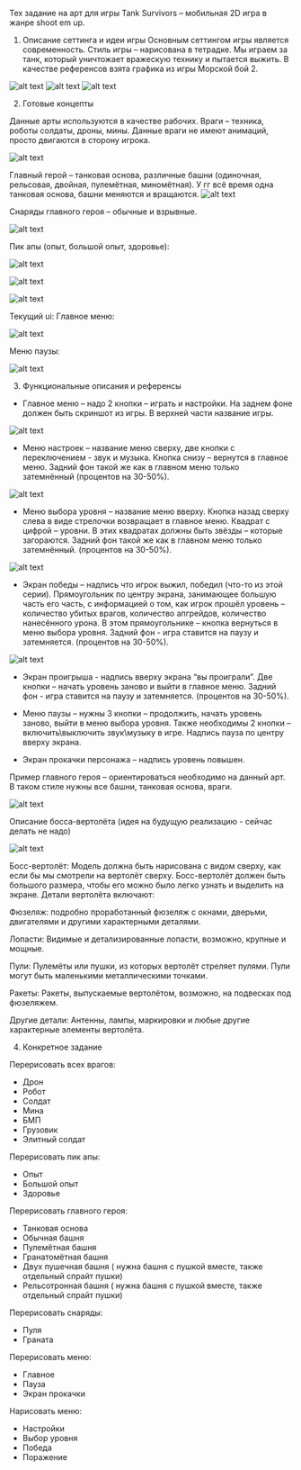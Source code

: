 Тех задание на арт для игры Tank Survivors – мобильная 2D игра в жанре shoot em up. 
1.	Описание сеттинга и идеи игры
Основным сеттингом игры является современность. Стиль игры – нарисована в тетрадке. Мы играем за танк, который уничтожает вражескую технику и пытается выжить. 
В качестве референсов взята графика из игры Морской бой 2.

 ![alt text](image-1.png)
 ![alt text](image-2.png)
 ![alt text](image-3.png)


2.	Готовые концепты

Данные арты используются в качестве рабочих. Враги – техника, роботы солдаты, дроны, мины. Данные враги не имеют анимаций, просто двигаются в сторону игрока.

![alt text](image-17.png)

Главный герой – танковая основа, различные башни (одиночная, рельсовая, двойная, пулемётная, миномётная). У гг всё время одна танковая основа, башни меняются и вращаются.
![alt text](image-11.png)

Снаряды главного героя – обычные и взрывные.

 ![alt text](image-12.png) 

 Пик апы (опыт, большой опыт, здоровье):

![alt text](XP.png)

![alt text](bigXP.png)

![alt text](heal.png)

Текущий ui:
Главное меню:

![alt text](image-13.png)

Меню паузы:

![alt text](image-14.png) 

3.	Функциональные описания и референсы

-	Главное меню – надо 2 кнопки – играть и настройки. На заднем фоне должен быть скриншот из игры. В верхней части название игры.

 ![alt text](image-15.png)

-	Меню настроек – название меню сверху, две кнопки с переключением - звук и музыка. Кнопка снизу – вернутся в главное меню. Задний фон такой же как в главном меню только затемнённый (процентов на 30-50%). 

 ![alt text](image-16.png)

-	Меню выбора уровня – название меню вверху. Кнопка назад сверху слева в виде стрелочки возвращает в главное меню. Квадрат с цифрой – уровни. В этих квадратах должны быть звёзды – которые загораются.  Задний фон такой же как в главном меню только затемнённый. (процентов на 30-50%).

 ![alt text](image-18.png)

-	Экран победы – надпись что игрок выжил, победил (что-то из этой серии). Прямоугольник по центру экрана, занимающее большую часть его часть, с информацией о том, как игрок прошёл уровень – количество убитых врагов, количество апгрейдов, количество нанесённого урона. В этом прямоугольнике – кнопка вернуться в меню выбора уровня.  Задний фон - игра ставится на паузу и затемняется. (процентов на 30-50%).  

![alt text](image-19.png)

-	Экран проигрыша - надпись вверху экрана “вы проиграли”. Две кнопки – начать уровень заново и выйти в главное меню. Задний фон - игра ставится на паузу и затемняется. (процентов на 30-50%).

-	Меню паузы – нужны 3 кнопки – продолжить, начать уровень заново, выйти в меню выбора уровня. Также необходимы 2 кнопки – включить\выключить звук\музыку в игре.  Надпись пауза по центру вверху экрана. 

-	Экран прокачки персонажа – надпись уровень повышен. 

Пример главного героя – ориентироваться необходимо на данный арт. В таком стиле нужны все башни, танковая основа, враги. 

![alt text](image-20.png)

Описание босса-вертолёта (идея на будущую реализацию - сейчас делать не надо) 

 ![alt text](image.png)
 
Босс-вертолёт: Модель должна быть нарисована с видом сверху, как если бы мы смотрели на вертолёт сверху. Босс-вертолёт должен быть большого размера, чтобы его можно было легко узнать и выделить на экране. Детали вертолёта включают:

Фюзеляж: подробно проработанный фюзеляж с окнами, дверьми, двигателями и другими характерными деталями.

Лопасти: Видимые и детализированные лопасти, возможно, крупные и мощные.

Пули: Пулемёты или пушки, из которых вертолёт стреляет пулями. Пули могут быть маленькими металлическими точками.

Ракеты: Ракеты, выпускаемые вертолётом, возможно, на подвесках под фюзеляжем.

Другие детали: Антенны, лампы, маркировки и любые другие характерные элементы вертолёта.


4. Конкретное задание

Перерисовать всех врагов:
-   Дрон
-	Робот
-	Солдат
-	Мина
-	БМП
-	Грузовик
-	Элитный солдат

Перерисовать пик апы:

-	Опыт
-	Большой опыт
-	Здоровье

Перерисовать главного героя:

-	Танковая основа
-	Обычная башня
-	Пулемётная башня
-	Гранатомётная башня
-	Двух пушечная башня ( нужна башня с пушкой вместе, также отдельный спрайт пушки)
-	Рельсотронная башня ( нужна башня с пушкой вместе, также отдельный спрайт пушки)

Перерисовать снаряды:

-	Пуля
-	Граната

Перерисовать меню:

-	Главное 
-	Пауза
-	Экран прокачки

Нарисовать меню:

-	Настройки
-	Выбор уровня
-	Победа
-	Поражение

